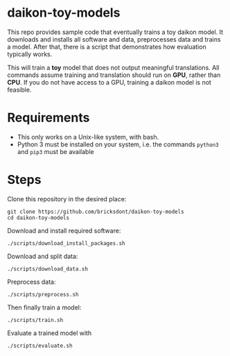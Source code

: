 # daikon-toy-models

This repo provides sample code that eventually trains a toy daikon model. It downloads and installs all software and data, preprocesses data and trains a model. After that, there is a script that demonstrates how evaluation typically works.

This will train a **toy** model that does not output meaningful translations. All commands assume training and translation should run on **GPU**, rather than **CPU**. If you do not have access to a GPU, training a daikon model is not feasible.

# Requirements

- This only works on a Unix-like system, with bash.
- Python 3 must be installed on your system, i.e. the commands `python3` and `pip3` must be available

# Steps

Clone this repository in the desired place:

    git clone https://github.com/bricksdont/daikon-toy-models
    cd daikon-toy-models

Download and install required software:

    ./scripts/download_install_packages.sh

Download and split data:

    ./scripts/download_data.sh

Preprocess data:

    ./scripts/preprocess.sh

Then finally train a model:

    ./scripts/train.sh

Evaluate a trained model with

    ./scripts/evaluate.sh
